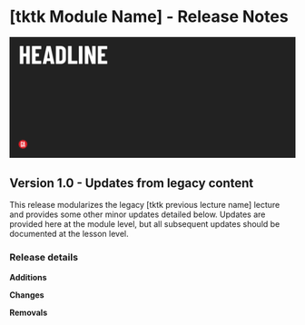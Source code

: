 # [tktk Module Name] - Release Notes

![Hero image](../assets/tktkhero-secondary.png)

## Version 1.0 - Updates from legacy content

This release modularizes the legacy [tktk previous lecture name] lecture and provides some other minor updates detailed below. Updates are provided here at the module level, but all subsequent updates should be documented at the lesson level.

### Release details

**Additions**



**Changes**



**Removals**


